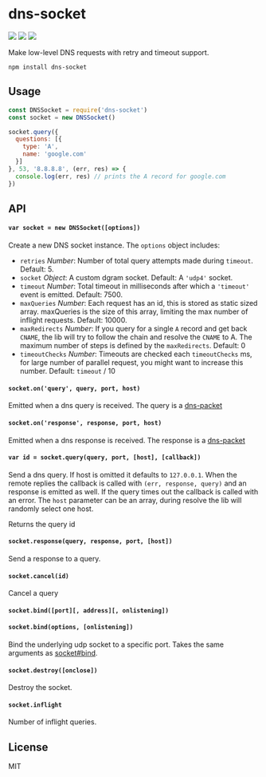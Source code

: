 # dns-socket
[![](https://img.shields.io/npm/v/dns-socket.svg?style=flat)](https://www.npmjs.org/package/dns-socket) [![](https://img.shields.io/npm/dm/dns-socket.svg)](https://www.npmjs.org/package/dns-socket) [![](https://api.travis-ci.org/mafintosh/dns-socket.svg?style=flat)](https://travis-ci.org/mafintosh/dns-socket)

Make low-level DNS requests with retry and timeout support.

```
npm install dns-socket
```

## Usage

``` js
const DNSSocket = require('dns-socket')
const socket = new DNSSocket()

socket.query({
  questions: [{
    type: 'A',
    name: 'google.com'
  }]
}, 53, '8.8.8.8', (err, res) => {
  console.log(err, res) // prints the A record for google.com
})
```

## API

#### `var socket = new DNSSocket([options])`

Create a new DNS socket instance. The `options` object includes:

- `retries` *Number*: Number of total query attempts made during `timeout`. Default: 5.
- `socket` *Object*: A custom dgram socket. Default: A `'udp4'` socket.
- `timeout` *Number*: Total timeout in milliseconds after which a `'timeout'` event is emitted. Default: 7500.
- `maxQueries` *Number*: Each request has an id, this is stored as static sized array. maxQueries is the size of this array, limiting the max number of inflight requests. Default: 10000.
- `maxRedirects` *Number*: If you query for a single `A` record and get back `CNAME`, the lib will try to follow the chain and resolve the `CNAME` to A. The maximum number of steps is defined by the `maxRedirects`. Default: 0
- `timeoutChecks` *Number*: Timeouts are checked each `timeoutChecks` ms, for large number of parallel request, you might want to increase this number. Default: `timeout` / 10

#### `socket.on('query', query, port, host)`

Emitted when a dns query is received. The query is a [dns-packet](https://github.com/mafintosh/dns-packet)

#### `socket.on('response', response, port, host)`

Emitted when a dns response is received. The response is a [dns-packet](https://github.com/mafintosh/dns-packet)

#### `var id = socket.query(query, port, [host], [callback])`

Send a dns query. If host is omitted it defaults to `127.0.0.1`. When the remote replies the callback is called with `(err, response, query)` and an response is emitted as well. If the query times out the callback is called with an error.
The `host` parameter can be an array, during resolve the lib will randomly select one host.

Returns the query id

#### `socket.response(query, response, port, [host])`

Send a response to a query.

#### `socket.cancel(id)`

Cancel a query

#### `socket.bind([port][, address][, onlistening])`
#### `socket.bind(options, [onlistening])`

Bind the underlying udp socket to a specific port. Takes the same arguments as [socket#bind](https://nodejs.org/docs/latest/api/dgram.html#dgram_socket_bind_port_address_callback).

#### `socket.destroy([onclose])`

Destroy the socket.

#### `socket.inflight`

Number of inflight queries.

## License

MIT
